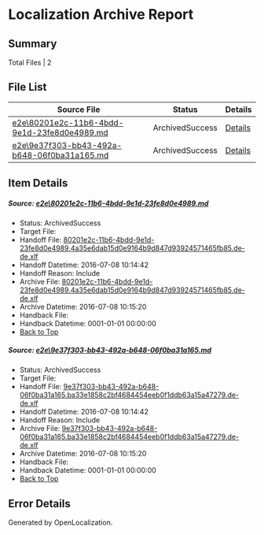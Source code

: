# <a name='report-top'></a> Localization Archive Report

## Summary
 Total Files | 2

## File List
 Source File | Status | Details 
 ----------- | ------ | ------- 
 [e2e\80201e2c-11b6-4bdd-9e1d-23fe8d0e4989.md](https://github.com/OpenLocalizationTestOrg/oltest/blob/35e47cfbfafbc33fee8fdb27cb0321e074e0ca04/e2e/80201e2c-11b6-4bdd-9e1d-23fe8d0e4989.md) | ArchivedSuccess | [Details](#455920a9c878b8d6783b05fdeee9c6fcbecf1dc51)
 [e2e\9e37f303-bb43-492a-b648-06f0ba31a165.md](https://github.com/OpenLocalizationTestOrg/oltest/blob/35e47cfbfafbc33fee8fdb27cb0321e074e0ca04/e2e/9e37f303-bb43-492a-b648-06f0ba31a165.md) | ArchivedSuccess | [Details](#425b6ae24f3f91275055ee8bceafbb94030a652d2)

## Item Details
##### <a name='455920a9c878b8d6783b05fdeee9c6fcbecf1dc51'></a> Source: [e2e\80201e2c-11b6-4bdd-9e1d-23fe8d0e4989.md](https://github.com/OpenLocalizationTestOrg/oltest/blob/35e47cfbfafbc33fee8fdb27cb0321e074e0ca04/e2e/80201e2c-11b6-4bdd-9e1d-23fe8d0e4989.md)
* Status: ArchivedSuccess
* Target File: 
* Handoff File: [80201e2c-11b6-4bdd-9e1d-23fe8d0e4989.4a35e6dab15d0e9164b9d847d93924571465fb85.de-de.xlf](https://github.com/OpenLocalizationTestOrg/olhandoff-e2e/blob/6cf4ea021998d891bbe9b6973a8d97f537a54a2f/ol-handoff/OpenLocalizationTestOrg/oltest-dede-fly/ci/ht/80201e2c-11b6-4bdd-9e1d-23fe8d0e4989.4a35e6dab15d0e9164b9d847d93924571465fb85.de-de.xlf)
* Handoff Datetime: 2016-07-08 10:14:42
* Handoff Reason: Include
* Archive File: [80201e2c-11b6-4bdd-9e1d-23fe8d0e4989.4a35e6dab15d0e9164b9d847d93924571465fb85.de-de.xlf](https://github.com/OpenLocalizationTestOrg/olhandoff-e2e/blob/78bf8f00dd2e030c828b0779b6aa52d4cee13fbf/ol-archive/OpenLocalizationTestOrg/oltest-dede-fly/ci/ht/80201e2c-11b6-4bdd-9e1d-23fe8d0e4989.4a35e6dab15d0e9164b9d847d93924571465fb85.de-de.xlf)
* Archive Datetime: 2016-07-08 10:15:20
* Handback File: 
* Handback Datetime: 0001-01-01 00:00:00
* [Back to Top](#report-top)

##### <a name='425b6ae24f3f91275055ee8bceafbb94030a652d2'></a> Source: [e2e\9e37f303-bb43-492a-b648-06f0ba31a165.md](https://github.com/OpenLocalizationTestOrg/oltest/blob/35e47cfbfafbc33fee8fdb27cb0321e074e0ca04/e2e/9e37f303-bb43-492a-b648-06f0ba31a165.md)
* Status: ArchivedSuccess
* Target File: 
* Handoff File: [9e37f303-bb43-492a-b648-06f0ba31a165.ba33e1858c2bf4684454eeb0f1ddb63a15a47279.de-de.xlf](https://github.com/OpenLocalizationTestOrg/olhandoff-e2e/blob/6cf4ea021998d891bbe9b6973a8d97f537a54a2f/ol-handoff/OpenLocalizationTestOrg/oltest-dede-fly/ci/ht/9e37f303-bb43-492a-b648-06f0ba31a165.ba33e1858c2bf4684454eeb0f1ddb63a15a47279.de-de.xlf)
* Handoff Datetime: 2016-07-08 10:14:42
* Handoff Reason: Include
* Archive File: [9e37f303-bb43-492a-b648-06f0ba31a165.ba33e1858c2bf4684454eeb0f1ddb63a15a47279.de-de.xlf](https://github.com/OpenLocalizationTestOrg/olhandoff-e2e/blob/78bf8f00dd2e030c828b0779b6aa52d4cee13fbf/ol-archive/OpenLocalizationTestOrg/oltest-dede-fly/ci/ht/9e37f303-bb43-492a-b648-06f0ba31a165.ba33e1858c2bf4684454eeb0f1ddb63a15a47279.de-de.xlf)
* Archive Datetime: 2016-07-08 10:15:20
* Handback File: 
* Handback Datetime: 0001-01-01 00:00:00
* [Back to Top](#report-top)


## Error Details

Generated by OpenLocalization.
